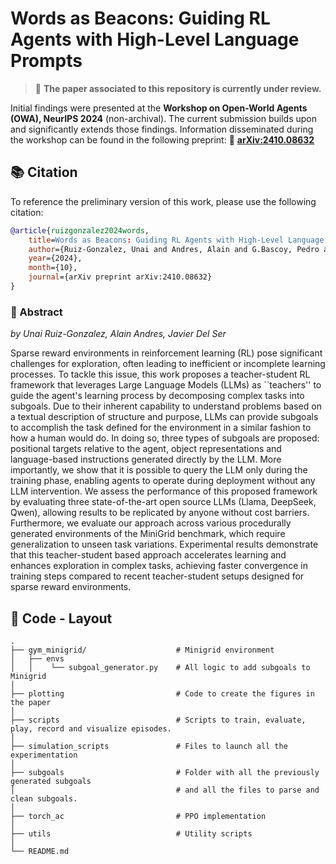 # Words as Beacons: Guiding RL Agents with High-Level Language Prompts

> 🚧 **The paper associated to this repository is currently under review.**

Initial findings were presented at the **Workshop on Open-World Agents (OWA), NeurIPS 2024** (non-archival). The current submission builds upon and significantly extends those findings. Information disseminated during the workshop can be found in the following preprint:
📄 **[arXiv:2410.08632](https://arxiv.org/abs/2410.08632)**

## 📚 Citation

To reference the preliminary version of this work, please use the following citation:

```bibtex
@article{ruizgonzalez2024words,
    title=Words as Beacons: Guiding RL Agents with High-Level Language Prompts,
    author={Ruiz-Gonzalez, Unai and Andres, Alain and G.Bascoy, Pedro and Del Ser, Javier},
    year={2024},
    month={10},
    journal={arXiv preprint arXiv:2410.08632}
}
```

### 🧠 Abstract

*by Unai Ruiz-Gonzalez, Alain Andres, Javier Del Ser*

Sparse reward environments in reinforcement learning (RL) pose significant challenges for exploration, often leading to inefficient or incomplete learning processes. To tackle this issue, this work proposes a teacher-student RL framework that leverages Large Language Models (LLMs) as ``teachers'' to guide the agent's learning process by decomposing complex tasks into subgoals. Due to their inherent capability to understand problems based on a textual description of structure and purpose, LLMs can provide subgoals to accomplish the task defined for the environment in a similar fashion to how a human would do. In doing so, three types of subgoals are proposed: positional targets relative to the agent, object representations and language-based instructions generated directly by the LLM. More importantly, we show that it is possible to query the LLM only during the training phase, enabling agents to operate during deployment without any LLM intervention. We assess the performance of this proposed framework by evaluating three state-of-the-art open source LLMs (Llama, DeepSeek, Qwen), allowing results to be replicated by anyone without cost barriers. Furthermore, we evaluate our approach across various procedurally generated environments of the MiniGrid benchmark, which require generalization to unseen task variations. Experimental results demonstrate that this teacher-student based approach accelerates learning and enhances exploration in complex tasks, achieving faster convergence in training steps compared to recent teacher-student setups designed for sparse reward environments.

## 📁 Code - Layout

    .
    ├── gym_minigrid/                    # Minigrid environment
    │   ├── envs
    │   │    └── subgoal_generator.py    # All logic to add subgoals to Minigrid
    │
    ├── plotting                         # Code to create the figures in the paper
    │
    ├── scripts                          # Scripts to train, evaluate, play, record and visualize episodes.
    │
    ├── simulation_scripts               # Files to launch all the experimentation
    │
    ├── subgoals                         # Folder with all the previously generated subgoals
    │                                    # and all the files to parse and clean subgoals.
    │
    ├── torch_ac                         # PPO implementation
    │
    ├── utils                            # Utility scripts
    │
    └── README.md
